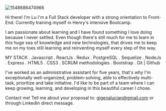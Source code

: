 


![1548686474966](https://user-images.githubusercontent.com/73915741/159779123-ec227988-5d1c-4a3d-83a4-ecc9a01302ba.jpg)





Hi there! I'm Lu
I'm a Full Stack developer with a strong orientation to Front-End. Currently training myself in Henry's intensive Bootcamp.

I am passionate about learning and I have found something I love doing because I never settled. Even though there's still much for me to learn in this huge sea of knowledge and new technologies, that drives me to keep me on my toes still learning and reinventing myself every step of the way.

MY STACK
. Javascript
. ReactJs
. Redux
. PostgreSQL
. Sequelize
. NodeJs
. Express
. HTML5
. CSS3
. SCRUM methodologies
. Bootstrap
. Git | Github

I've worked as an administrative assistant for five years, that's why I'm exceptionally well-organized, problem-solving, able to effectively multi-task, prioritize and take initiative.
I'd like to be part of a team where I can keep growing, learning, and developing in this beautiful career I chose.

Contact me! Tell me about your proposal to:
gigenalucian@gmail.com or through LinkedIn direct message.
